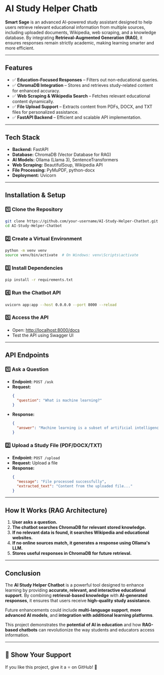 # AI Study Helper Chatb

**Smart Sage** is an advanced AI-powered study assistant designed to help users retrieve relevant educational information from multiple sources, including uploaded documents, Wikipedia, web scraping, and a knowledge database. By integrating **Retrieval-Augmented Generation (RAG)**, it ensures responses remain strictly academic, making learning smarter and more efficient.  

---

## Features

- ✅ **Education-Focused Responses** – Filters out non-educational queries.
- ✅ **ChromaDB Integration** – Stores and retrieves study-related content for enhanced accuracy.
- ✅ **Web Scraping & Wikipedia Search** – Fetches relevant educational content dynamically.
- ✅ **File Upload Support** – Extracts content from PDFs, DOCX, and TXT files for personalized assistance.
- ✅ **FastAPI Backend** – Efficient and scalable API implementation.

---

## Tech Stack

- **Backend:** FastAPI  
- **Database:** ChromaDB (Vector Database for RAG)  
- **AI Models:** Ollama (Llama 3), SentenceTransformers  
- **Web Scraping:** BeautifulSoup, Wikipedia API  
- **File Processing:** PyMuPDF, python-docx  
- **Deployment:** Uvicorn  

---

## Installation & Setup

### 1️⃣ Clone the Repository
```bash
git clone https://github.com/your-username/AI-Study-Helper-Chatbot.git
cd AI-Study-Helper-Chatbot
```

### 2️⃣ Create a Virtual Environment
```bash
python -m venv venv
source venv/bin/activate  # On Windows: venv\Scripts\activate
```

### 3️⃣ Install Dependencies
```bash
pip install -r requirements.txt
```

### 4️⃣ Run the Chatbot API
```bash
uvicorn app:app --host 0.0.0.0 --port 8000 --reload
```

### 5️⃣ Access the API
- Open: [http://localhost:8000/docs](http://localhost:8000/docs)  
- Test the API using Swagger UI  

---

## API Endpoints

### 1️⃣ Ask a Question
- **Endpoint:** `POST /ask`
- **Request:**
  ```json
  {
    "question": "What is machine learning?"
  }
  ```
- **Response:**
  ```json
  {
    "answer": "Machine learning is a subset of artificial intelligence that enables systems to learn from data and improve their performance without explicit programming."
  }
  ```

### 2️⃣ Upload a Study File (PDF/DOCX/TXT)
- **Endpoint:** `POST /upload`
- **Request:** Upload a file  
- **Response:**
  ```json
  {
    "message": "File processed successfully",
    "extracted_text": "Content from the uploaded file..."
  }
  ```

---

## How It Works (RAG Architecture)

1. **User asks a question.**  
2. **The chatbot searches ChromaDB for relevant stored knowledge.**  
3. **If no relevant data is found, it searches Wikipedia and educational websites.**  
4. **If no online sources match, it generates a response using Ollama's LLM.**  
5. **Stores useful responses in ChromaDB for future retrieval.**  

---

## Conclusion

The **AI Study Helper Chatbot** is a powerful tool designed to enhance learning by providing **accurate, relevant, and interactive educational support**. By combining **retrieval-based knowledge** with **AI-generated responses**, it ensures that users receive **high-quality study assistance**.

Future enhancements could include **multi-language support**, **more advanced AI models**, and **integration with additional learning platforms**.  

This project demonstrates the **potential of AI in education** and how **RAG-based chatbots** can revolutionize the way students and educators access information.

---

## 🌟 Show Your Support

If you like this project, give it a ⭐ on GitHub! 🚀

